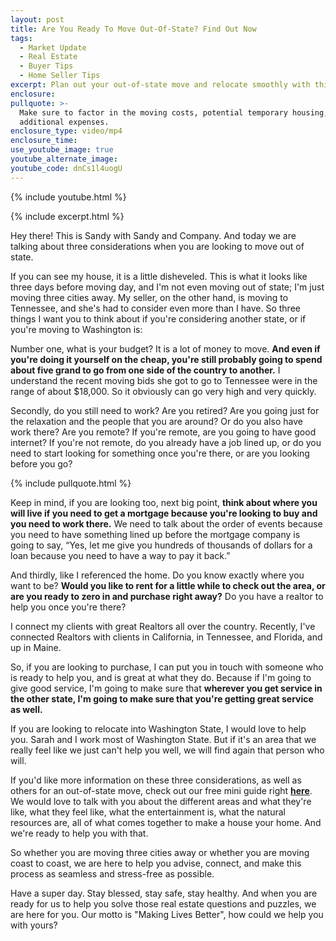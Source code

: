 ```yaml
---
layout: post
title: Are You Ready To Move Out-Of-State? Find Out Now
tags:
  - Market Update
  - Real Estate
  - Buyer Tips
  - Home Seller Tips
excerpt: Plan out your out-of-state move and relocate smoothly with this guide.
enclosure:
pullquote: >-
  Make sure to factor in the moving costs, potential temporary housing, and any
  additional expenses.
enclosure_type: video/mp4
enclosure_time:
use_youtube_image: true
youtube_alternate_image:
youtube_code: dnCs1l4uogU
---
```

{% include youtube.html %}

{% include excerpt.html %}

Hey there! This is Sandy with Sandy and Company. And today we are talking about three considerations when you are looking to move out of state.

If you can see my house, it is a little disheveled. This is what it looks like three days before moving day, and I'm not even moving out of state; I'm just moving three cities away. My seller, on the other hand, is moving to Tennessee, and she's had to consider even more than I have. So three things I want you to think about if you're considering another state, or if you're moving to Washington is:

Number one, what is your budget? It is a lot of money to move. **And even if you're doing it yourself on the cheap, you're still probably going to spend about five grand to go from one side of the country to another.** I understand the recent moving bids she got to go to Tennessee were in the range of about $18,000. So it obviously can go very high and very quickly.

Secondly, do you still need to work? Are you retired? Are you going just for the relaxation and the people that you are around? Or do you also have work there? Are you remote? If you're remote, are you going to have good internet? If you're not remote, do you already have a job lined up, or do you need to start looking for something once you're there, or are you looking before you go?<br>

{% include pullquote.html %}

Keep in mind, if you are looking too, next big point, **think about where you will live if you need to get a mortgage because you're looking to buy and you need to work there.** We need to talk about the order of events because you need to have something lined up before the mortgage company is going to say, “Yes, let me give you hundreds of thousands of dollars for a loan because you need to have a way to pay it back.”

And thirdly, like I referenced the home. Do you know exactly where you want to be? **Would you like to rent for a little while to check out the area, or are you ready to zero in and purchase right away?** Do you have a realtor to help you once you're there?

I connect my clients with great Realtors all over the country. Recently, I've connected Realtors with clients in California, in Tennessee, and Florida, and up in Maine.

So, if you are looking to purchase, I can put you in touch with someone who is ready to help you, and is great at what they do. Because if I'm going to give good service, I'm going to make sure that **wherever you get service in the other state, I'm going to make sure that you're getting great service as well.**

If you are looking to relocate into Washington State, I would love to help you. Sarah and I work most of Washington State. But if it's an area that we really feel like we just can't help you well, we will find again that person who will.

If you'd like more information on these three considerations, as well as others for an out-of-state move, check out our free mini guide right [**here**](/uploads/Moving-to-a-Different-State.pdf). We would love to talk with you about the different areas and what they're like, what they feel like, what the entertainment is, what the natural resources are, all of what comes together to make a house your home. And we're ready to help you with that.

So whether you are moving three cities away or whether you are moving coast to coast, we are here to help you advise, connect, and make this process as seamless and stress-free as possible.

Have a super day. Stay blessed, stay safe, stay healthy. And when you are ready for us to help you solve those real estate questions and puzzles, we are here for you. Our motto is "Making Lives Better", how could we help you with yours?